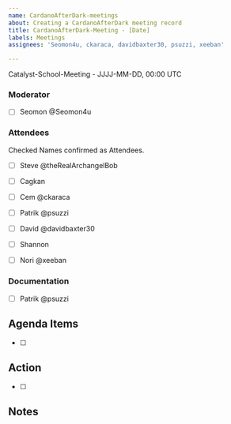 ```yaml
---
name: CardanoAfterDark-meetings
about: Creating a CardanoAfterDark meeting record
title: CardanoAfterDark-Meeting - [Date]
labels: Meetings
assignees: 'Seomon4u, ckaraca, davidbaxter30, psuzzi, xeeban'

---
```

Catalyst-School-Meeting - JJJJ-MM-DD, 00:00 UTC

### Moderator
- [ ] Seomon @Seomon4u 


### Attendees
Checked Names confirmed as Attendees.

- [ ] Steve @theRealArchangelBob
- [ ] Cagkan
- [ ] Cem @ckaraca 
- [ ] Patrik @psuzzi 
- [ ] David @davidbaxter30 
- [ ] Shannon
- [ ] Nori @xeeban 


### Documentation

- [ ] Patrik @psuzzi


## Agenda Items

- [ ] 


## Action

- [ ] 

## Notes


